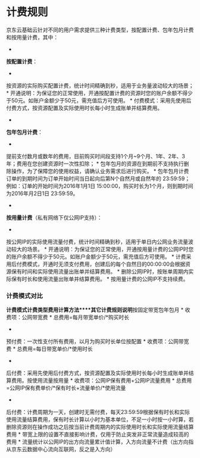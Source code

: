 # **计费规则**

京东云基础云针对不同的用户需求提供三种计费类型，按配置计费、包年包月计费和按用量计费，其中：

* 
**按配置计费**：

* 
按资源的实际购买配置计费，统计时间精确到秒，适用于业务量波动较大的场景；
* 
开通说明：为保证您的正常使用，开通按配置计费的资源时您的账户余额不得少于50元。如账户金额少于50元，需充值后方可使用。
* 
付费模式：采用先使用后付费方式，按资源配置及实际使用时长每小时生成账单并结算费用。

* 
**包年包月计费**：

* 
提前支付数月或数年的费用，目前购买时间段支持1个月~9个月、1年、2年、3年；费用在您创建资源时一次性扣除；
* 
包年包月的资源在到期前不支持执行删除操作，为了保障您的使用权益，请确认业务需求后进行购买。
* 
包年包月计费订单的到期时间为订单开始时间当日起向后第N个自然月或自然年的 23:59:59；
例如：订单的开始时间为2016年1月1日 15:00:00，购买时长为1个月，则到期时间为2016年月2日1日 23:59:59。

* 
**按用量计费**（私有网络下仅公网IP支持）：

* 
按公网IP的实际使用流量付费，统计时间精确到秒，适用于单日内公网业务流量波动较大的场景。
* 
开通说明：为保证您的正常使用，开通按用量计费的公网IP时您的账户余额不得少于50元。如账户金额少于50元，需充值后方可使用。
* 
计费采用后付费模式，开通时无须支付费用，创建后的每个自然日的00:00:00会根据资源保有时间和实际使用流量出账单并结算费用。
* 
删除公网IP时，按账单周期内实际保有时长和使用流量出账单并结算费用。
* 
按用量计费的公网IP不支持续费。

### **计费模式对比**

**计费模式****计费类型****费用计算方法****其它计费规则说明**按固定带宽包年包月
* 
收费项：公网带宽费
* 
总费用=每月带宽单价/*购买时长

* 
预付费：一次性支付所有费用，以月为购买时长单位按配置
* 
收费项：公网带宽费
* 
总费用=每日带宽单价/*使用时长

* 
后付费：采用先使用后付费方式，按资源配置及实际使用时长每小时生成账单并结算费用。按使用流量按用量
* 
收费项：公网IP保有费用+公网IP流量费用
* 
总费用=公网IP保有费单价/*保有时长+流量单价/*使用流量

* 
后付费：计费周期为一天，创建时无需付费，每天23:59:59根据保有时长和实际使用流量结算费用，保有时长计算以小时为基本单位，不足一小时按一小时算，若删除资源则在操作成功之后按当前计费周期内的实际使用时长和实际使用流量结算费用
* 
带宽上限的设置不直接影响计费，仅用于防止突发非正常流量造成较高的费用
* 
流量统计以公网IP的出方向流量累计值计算，入方向流量不计费（出方向指从京东云数据中心流向互联网，反之是入方向）